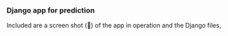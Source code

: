 ### Django app for prediction
Included are a screen shot (🎥) of the app in operation and the Django files,
